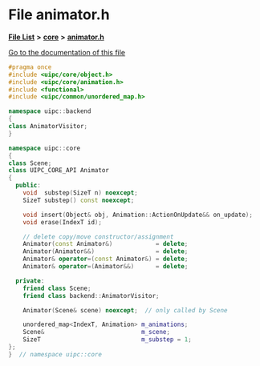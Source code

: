

# File animator.h

[**File List**](files.md) **>** [**core**](dir_eca9d1283f7cad9ff89c5ab44937d4d9.md) **>** [**animator.h**](animator_8h.md)

[Go to the documentation of this file](animator_8h.md)


```C++
#pragma once
#include <uipc/core/object.h>
#include <uipc/core/animation.h>
#include <functional>
#include <uipc/common/unordered_map.h>

namespace uipc::backend
{
class AnimatorVisitor;
}

namespace uipc::core
{
class Scene;
class UIPC_CORE_API Animator
{
  public:
    void  substep(SizeT n) noexcept;
    SizeT substep() const noexcept;

    void insert(Object& obj, Animation::ActionOnUpdate&& on_update);
    void erase(IndexT id);

    // delete copy/move constructor/assignment
    Animator(const Animator&)            = delete;
    Animator(Animator&&)                 = delete;
    Animator& operator=(const Animator&) = delete;
    Animator& operator=(Animator&&)      = delete;

  private:
    friend class Scene;
    friend class backend::AnimatorVisitor;

    Animator(Scene& scene) noexcept;  // only called by Scene

    unordered_map<IndexT, Animation> m_animations;
    Scene&                           m_scene;
    SizeT                            m_substep = 1;
};
}  // namespace uipc::core
```


